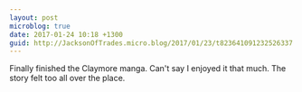 ```yaml
---
layout: post
microblog: true
date: 2017-01-24 10:18 +1300
guid: http://JacksonOfTrades.micro.blog/2017/01/23/t823641091232526337.html
---
```

Finally finished the Claymore manga. Can't say I enjoyed it that much. The story felt too all over the place.
